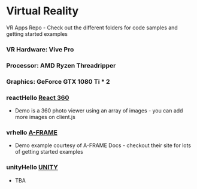 # Virtual Reality
VR Apps Repo - Check out the different folders for code samples and getting started examples

### VR Hardware: Vive Pro
### Processor: AMD Ryzen Threadripper
### Graphics: GeForce GTX 1080 Ti * 2

### reactHello [React 360](https://facebook.github.io/react-360/)
 - Demo is a 360 photo viewer using an array of images - you can add more images on client.js

### vrhello [A-FRAME](https://aframe.io/)
 - Demo example courtesy of A-FRAME Docs - checkout their site for lots of getting started examples

### unityHello [UNITY](https://unity3d.com/)
 - TBA

